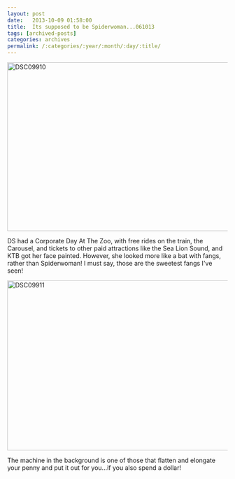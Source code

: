 ```yaml
---
layout: post
date:	2013-10-09 01:58:00
title:  Its supposed to be Spiderwoman...061013
tags: [archived-posts]
categories: archives
permalink: /:categories/:year/:month/:day/:title/
---
```

<a href="http://www.flickr.com/photos/86494503@N00/10160373643/" title="DSC09910 by mohandep, on Flickr"><img src="http://farm3.staticflickr.com/2889/10160373643_9ef49914b1_z.jpg" width="640" height="386" alt="DSC09910"></a>

DS had a Corporate Day At The Zoo, with free rides on the train, the Carousel, and tickets to other paid attractions like the Sea Lion Sound, and KTB got her face painted. However, she looked more like a bat with fangs, rather than Spiderwoman! I must say, those are the sweetest fangs I've seen!


<a href="http://www.flickr.com/photos/86494503@N00/10160237325/" title="DSC09911 by mohandep, on Flickr"><img src="http://farm4.staticflickr.com/3829/10160237325_f6b8ea97dd_z.jpg" width="640" height="389" alt="DSC09911"></a>

The machine in the background is one of those that flatten and elongate your penny and put it out for you...if you also spend a dollar!
